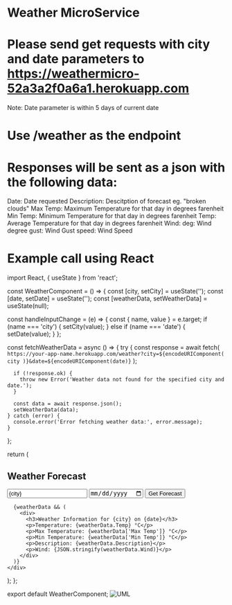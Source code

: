 # Weather MicroService
# Please send get requests with city and date parameters to https://weathermicro-52a3a2f0a6a1.herokuapp.com
  Note: Date parameter is within 5 days of current date
# Use /weather as the endpoint
# Responses will be sent as a json with the following data:   	
  Date:	Date requested
  Description:	Descitption of forecast eg. "broken clouds"
  Max Temp: Maximum Temperature for that day in degrees farenheit
  Min Temp:	Minimum Temperature for that day in degrees farenheit
  Temp:	Average Temperature for that day in degrees farenheit
  Wind:	
    deg:	Wind degree
    gust:	Wind Gust
    speed:	Wind Speed
# Example call using React
import React, { useState } from 'react';

const WeatherComponent = () => {
  const [city, setCity] = useState('');
  const [date, setDate] = useState('');
  const [weatherData, setWeatherData] = useState(null);

  const handleInputChange = (e) => {
    const { name, value } = e.target;
    if (name === 'city') {
      setCity(value);
    } else if (name === 'date') {
      setDate(value);
    }
  };

  const fetchWeatherData = async () => {
    try {
      const response = await fetch(
        `https://your-app-name.herokuapp.com/weather?city=${encodeURIComponent(
          city
        )}&date=${encodeURIComponent(date)}`
      );

      if (!response.ok) {
        throw new Error('Weather data not found for the specified city and date.');
      }

      const data = await response.json();
      setWeatherData(data);
    } catch (error) {
      console.error('Error fetching weather data:', error.message);
    }
  };

  return (
    <div>
      <h2>Weather Forecast</h2>
      <input
        type="text"
        name="city"
        placeholder="Enter City"
        value={city}
        onChange={handleInputChange}
      />
      <input
        type="date"
        name="date"
        value={date}
        onChange={handleInputChange}
      />
      <button onClick={fetchWeatherData}>Get Forecast</button>

      {weatherData && (
        <div>
          <h3>Weather Information for {city} on {date}</h3>
          <p>Temperature: {weatherData.Temp} °C</p>
          <p>Max Temperature: {weatherData['Max Temp']} °C</p>
          <p>Min Temperature: {weatherData['Min Temp']} °C</p>
          <p>Description: {weatherData.Description}</p>
          <p>Wind: {JSON.stringify(weatherData.Wind)}</p>
        </div>
      )}
    </div>
  );
};

export default WeatherComponent;
![UML](https://github.com/jarahzap/weather/assets/102558003/fbdd5973-52aa-442c-b86b-a9e4d917faeb)

